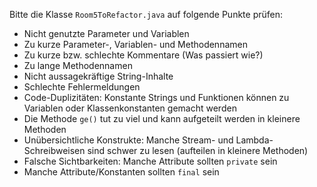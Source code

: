Bitte die Klasse `Room5ToRefactor.java` auf folgende Punkte prüfen:

- Nicht genutzte Parameter und Variablen
- Zu kurze Parameter-, Variablen- und Methodennamen
- Zu kurze bzw. schlechte Kommentare (Was passiert wie?)
- Zu lange Methodennamen
- Nicht aussagekräftige String-Inhalte
- Schlechte Fehlermeldungen
- Code-Duplizitäten: Konstante Strings und Funktionen können zu Variablen oder Klassenkonstanten gemacht werden
- Die Methode `ge()` tut zu viel und kann aufgeteilt werden in kleinere Methoden
- Unübersichtliche Konstrukte: Manche Stream- und Lambda-Schreibweisen sind schwer zu lesen (aufteilen in kleinere Methoden)
- Falsche Sichtbarkeiten: Manche Attribute sollten `private` sein
- Manche Attribute/Konstanten sollten `final` sein
